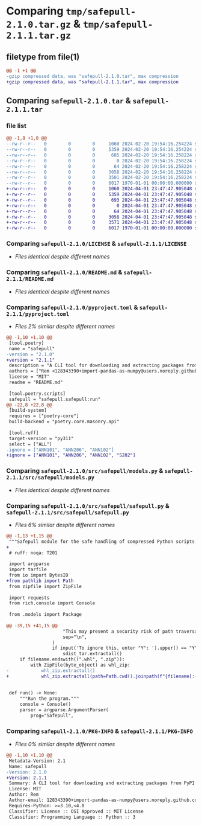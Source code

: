 # Comparing `tmp/safepull-2.1.0.tar.gz` & `tmp/safepull-2.1.1.tar.gz`

## filetype from file(1)

```diff
@@ -1 +1 @@
-gzip compressed data, was "safepull-2.1.0.tar", max compression
+gzip compressed data, was "safepull-2.1.1.tar", max compression
```

## Comparing `safepull-2.1.0.tar` & `safepull-2.1.1.tar`

### file list

```diff
@@ -1,8 +1,8 @@
--rw-r--r--   0        0        0     1060 2024-02-20 19:54:16.254224 safepull-2.1.0/LICENSE
--rw-r--r--   0        0        0     5359 2024-02-20 19:54:16.254224 safepull-2.1.0/README.md
--rw-r--r--   0        0        0      685 2024-02-20 19:54:16.258224 safepull-2.1.0/pyproject.toml
--rw-r--r--   0        0        0        0 2024-02-20 19:54:16.258224 safepull-2.1.0/src/safepull/__init__.py
--rw-r--r--   0        0        0       64 2024-02-20 19:54:16.258224 safepull-2.1.0/src/safepull/__main__.py
--rw-r--r--   0        0        0     3058 2024-02-20 19:54:16.258224 safepull-2.1.0/src/safepull/models.py
--rw-r--r--   0        0        0     3501 2024-02-20 19:54:16.258224 safepull-2.1.0/src/safepull/safepull.py
--rw-r--r--   0        0        0     6017 1970-01-01 00:00:00.000000 safepull-2.1.0/PKG-INFO
+-rw-r--r--   0        0        0     1060 2024-04-01 23:47:47.905048 safepull-2.1.1/LICENSE
+-rw-r--r--   0        0        0     5359 2024-04-01 23:47:47.905048 safepull-2.1.1/README.md
+-rw-r--r--   0        0        0      693 2024-04-01 23:47:47.905048 safepull-2.1.1/pyproject.toml
+-rw-r--r--   0        0        0        0 2024-04-01 23:47:47.905048 safepull-2.1.1/src/safepull/__init__.py
+-rw-r--r--   0        0        0       64 2024-04-01 23:47:47.905048 safepull-2.1.1/src/safepull/__main__.py
+-rw-r--r--   0        0        0     3058 2024-04-01 23:47:47.905048 safepull-2.1.1/src/safepull/models.py
+-rw-r--r--   0        0        0     3571 2024-04-01 23:47:47.905048 safepull-2.1.1/src/safepull/safepull.py
+-rw-r--r--   0        0        0     6017 1970-01-01 00:00:00.000000 safepull-2.1.1/PKG-INFO
```

### Comparing `safepull-2.1.0/LICENSE` & `safepull-2.1.1/LICENSE`

 * *Files identical despite different names*

### Comparing `safepull-2.1.0/README.md` & `safepull-2.1.1/README.md`

 * *Files identical despite different names*

### Comparing `safepull-2.1.0/pyproject.toml` & `safepull-2.1.1/pyproject.toml`

 * *Files 2% similar despite different names*

```diff
@@ -1,10 +1,10 @@
 [tool.poetry]
 name = "safepull"
-version = "2.1.0"
+version = "2.1.1"
 description = "A CLI tool for downloading and extracting packages from PyPI without interfacing with setup.py."
 authors = ["Rem <128343390+import-pandas-as-numpy@users.noreply.github.com>"]
 license = "MIT"
 readme = "README.md"
 
 [tool.poetry.scripts]
 safepull = "safepull.safepull:run"
@@ -22,8 +22,8 @@
 [build-system]
 requires = ["poetry-core"]
 build-backend = "poetry.core.masonry.api"
 
 [tool.ruff]
 target-version = "py311"
 select = ["ALL"]
-ignore = ["ANN101", "ANN206", "ANN102"]
+ignore = ["ANN101", "ANN206", "ANN102", "S202"]
```

### Comparing `safepull-2.1.0/src/safepull/models.py` & `safepull-2.1.1/src/safepull/models.py`

 * *Files identical despite different names*

### Comparing `safepull-2.1.0/src/safepull/safepull.py` & `safepull-2.1.1/src/safepull/safepull.py`

 * *Files 6% similar despite different names*

```diff
@@ -1,13 +1,15 @@
 """Safepull module for the safe handling of compressed Python scripts."""
+
 # ruff: noqa: T201
 
 import argparse
 import tarfile
 from io import BytesIO
+from pathlib import Path
 from zipfile import ZipFile
 
 import requests
 from rich.console import Console
 
 from .models import Package
 
@@ -39,15 +41,15 @@
                     "This may present a security risk of path traversal.",
                     sep="\n",
                 )
                 if input('To ignore this, enter "Y": ').upper() == "Y":
                     sdist_tar.extractall()
     if filename.endswith((".whl", ".zip")):
         with ZipFile(byte_object) as whl_zip:
-            whl_zip.extractall()
+            whl_zip.extractall(path=Path.cwd().joinpath(f"{filename[:-4]}"))
 
 
 def run() -> None:
     """Run the program."""
     console = Console()
     parser = argparse.ArgumentParser(
         prog="Safepull",
```

### Comparing `safepull-2.1.0/PKG-INFO` & `safepull-2.1.1/PKG-INFO`

 * *Files 0% similar despite different names*

```diff
@@ -1,10 +1,10 @@
 Metadata-Version: 2.1
 Name: safepull
-Version: 2.1.0
+Version: 2.1.1
 Summary: A CLI tool for downloading and extracting packages from PyPI without interfacing with setup.py.
 License: MIT
 Author: Rem
 Author-email: 128343390+import-pandas-as-numpy@users.noreply.github.com
 Requires-Python: >=3.10,<4.0
 Classifier: License :: OSI Approved :: MIT License
 Classifier: Programming Language :: Python :: 3
```

